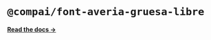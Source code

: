 # `@compai/font-averia-gruesa-libre`

[**Read the docs &rarr;**](https://components.ai/docs/typefaces/averia-gruesa-libre)
